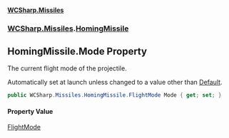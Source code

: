#### [WCSharp.Missiles](README.md 'README')
### [WCSharp.Missiles](WCSharp.Missiles.md 'WCSharp.Missiles').[HomingMissile](WCSharp.Missiles.HomingMissile.md 'WCSharp.Missiles.HomingMissile')

## HomingMissile.Mode Property

The current flight mode of the projectile.  
  
Automatically set at launch unless changed to a value other than [Default](WCSharp.Missiles.HomingMissile.FlightMode.md#WCSharp.Missiles.HomingMissile.FlightMode.Default 'WCSharp.Missiles.HomingMissile.FlightMode.Default').

```csharp
public WCSharp.Missiles.HomingMissile.FlightMode Mode { get; set; }
```

#### Property Value
[FlightMode](WCSharp.Missiles.HomingMissile.FlightMode.md 'WCSharp.Missiles.HomingMissile.FlightMode')